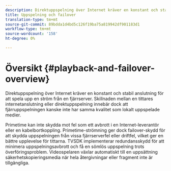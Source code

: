 ```yaml
---
description: Direktuppspelning över Internet kräver en konstant och stabil anslutning för att spela upp en ström från en fjärrserver. Skillnaden mellan en tittares internetanslutning eller direktuppspelning innebär dock att fjärruppspelningen kanske inte har samma kvalitet som lokalt uppspelade medier.
title: Uppspelning och failover
translation-type: tm+mt
source-git-commit: 89bdda1d4bd5c126f19ba75a819942df901183d1
workflow-type: tm+mt
source-wordcount: '158'
ht-degree: 0%

---
```



# Översikt {#playback-and-failover-overview}

Direktuppspelning över Internet kräver en konstant och stabil anslutning för att spela upp en ström från en fjärrserver. Skillnaden mellan en tittares internetanslutning eller direktuppspelning innebär dock att fjärruppspelningen kanske inte har samma kvalitet som lokalt uppspelade medier.

Primetime kan inte skydda mot fel som ett avbrott i en Internet-leverantör eller en kabelbortkoppling. Primetime-strömning ger dock failover-skydd för att skydda uppspelningen från vissa fjärrserverfel eller driftfel, vilket ger en bättre upplevelse för tittarna. TVSDK implementerar redundansskydd för att minimera uppspelningsavbrott och få en sömlös uppspelning trots överföringsproblem. Videospelaren växlar automatiskt till en uppsättning säkerhetskopieringsmedia när hela återgivningar eller fragment inte är tillgängliga.
